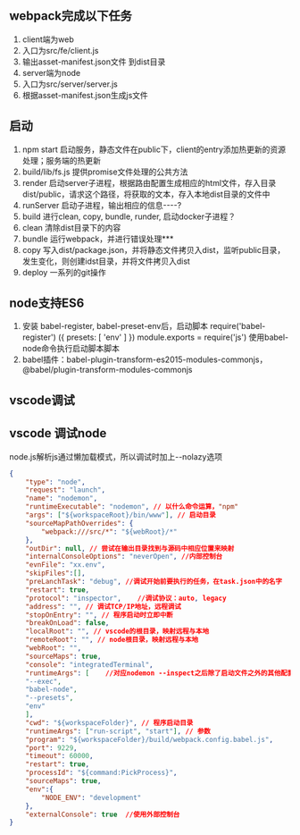 ## webpack完成以下任务

1. client端为web
2. 入口为src/fe/client.js
3. 输出asset-manifest.json文件 到dist目录
4. server端为node
5. 入口为src/server/server.js
6. 根据asset-manifest.json生成js文件

## 启动

1. npm start 启动服务，静态文件在public下，client的entry添加热更新的资源处理；服务端的热更新
2. build/lib/fs.js 提供promise文件处理的公共方法
3. render 启动server子进程，根据路由配置生成相应的html文件，存入目录dist/public，请求这个路径，将获取的文本，存入本地dist目录的文件中
3. runServer 启动子进程，输出相应的信息----?
4. build 进行clean, copy, bundle, runder, 启动docker子进程？
5. clean 清除dist目录下的内容
6. bundle 运行webpack，并进行错误处理***
7. copy 写入dist/package.json，并将静态文件拷贝入dist，监听public目录，发生变化，则创建idst目录，并将文件拷贝入dist
8. deploy 一系列的git操作



## node支持ES6
1. 安装 babel-register, babel-preset-env后，启动脚本
require('babel-register') ({
    presets: [ 'env' ]
})
module.exports = require('js')
使用babel-node命令执行启动脚本脚本
2. babel插件：babel-plugin-transform-es2015-modules-commonjs，@babel/plugin-transform-modules-commonjs


## vscode调试

## vscode 调试node
node.js解析js通过懒加载模式，所以调试时加上--nolazy选项
```json
{
    "type": "node",
    "request": "launch",
    "name": "nodemon",
    "runtimeExecutable": "nodemon", // 以什么命令运算，"npm"
    "args": ["${workspaceRoot}/bin/www"], // 启动目录
    "sourceMapPathOverrides": {
        "webpack:///src/*": "${webRoot}/*"
    },
    "outDir": null, // 尝试在输出目录找到与源码中相应位置来映射
    "internalConsoleOptions": "neverOpen", //内部控制台
    "evnFile": "xx.env",
    "skipFiles":[],
    "preLanchTask": "debug", //调试开始前要执行的任务，在task.json中的名字
    "restart": true,
    "protocol": "inspector",    //调试协议：auto, legacy
    "address": "", // 调试TCP/IP地址，远程调试
    "stopOnEntry": "", // 程序启动时立即中断
    "breakOnLoad": false,
    "localRoot": "", // vscode的根目录，映射远程与本地
    "remoteRoot": "", // node根目录，映射远程与本地
    "webRoot": "",
    "sourceMaps": true,
    "console": "integratedTerminal",
    "runtimeArgs": [    //对应nodemon --inspect之后除了启动文件之外的其他配置
    "--exec",
    "babel-node",
    "--presets",
    "env"
    ],
    "cwd": "${workspaceFolder}", // 程序启动目录
    "runtimeArgs": ["run-script", "start"], // 参数
    "program": "${workspaceFolder}/build/webpack.config.babel.js",
    "port": 9229,
    "timeout": 60000,
    "restart": true,
    "processId": "${command:PickProcess}",
    "sourceMaps": true,
    "env":{
        "NODE_ENV": "development"
    },
    "externalConsole": true  //使用外部控制台
}
```
